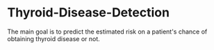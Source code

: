 # Thyroid-Disease-Detection
The main goal is to predict the estimated risk on a patient's chance of obtaining thyroid disease or not.
